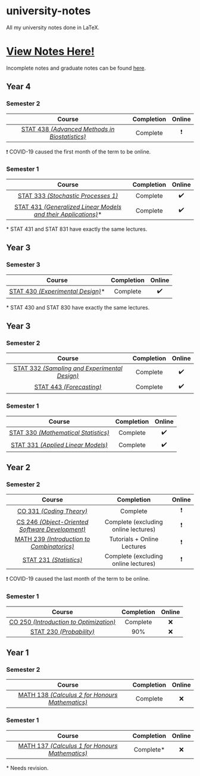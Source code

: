 # university-notes

All my university notes done in LaTeX.

# [View Notes Here!](https://hextical.github.io/university-notes/)

Incomplete notes and graduate notes can be found [here](https://github.com/Hextical/other-notes).

## Year 4

### Semester 2

|                                                                       Course                                                                       | Completion |          Online          |
| :------------------------------------------------------------------------------------------------------------------------------------------------: | :--------: | :----------------------: |
|       [STAT 438 *(Advanced Methods in Biostatistics)*](https://hextical.github.io/university-notes/year-4/semester-2/STAT%20438/stat438.pdf)       |  Complete  | :heavy_exclamation_mark: |

:heavy_exclamation_mark: COVID-19 caused the first month of the term to be online.

### Semester 1

|                                                                         Course                                                                          |   Completion    |       Online       |
| :-----------------------------------------------------------------------------------------------------------------------------------------------------: | :-------------: | :----------------: |
|               [STAT 333 *(Stochastic Processes 1)*](https://hextical.github.io/university-notes/year-4/semester-1/STAT%20333/stat333.pdf)               |    Complete     | :heavy_check_mark: |
| [STAT 431 *(Generalized Linear Models and their Applications)*](https://hextical.github.io/university-notes/year-4/semester-1/STAT%20431/stat431.pdf)\* |    Complete     | :heavy_check_mark: |

\* STAT 431 and STAT 831 have exactly the same lectures.

## Year 3

### Semester 3

|                                                           Course                                                           | Completion |       Online       |
| :------------------------------------------------------------------------------------------------------------------------: | :--------: | :----------------: |
| [STAT 430 *(Experimental Design)*](https://hextical.github.io/university-notes/year-3/semester-3/STAT%20430/stat430.pdf)\* |  Complete  | :heavy_check_mark: |

\* STAT 430 and STAT 830 have exactly the same lectures.

## Year 3

### Semester 2

|                                                                Course                                                                 | Completion |       Online       |
| :-----------------------------------------------------------------------------------------------------------------------------------: | :--------: | :----------------: |
| [STAT 332 *(Sampling and Experimental Design)*](https://hextical.github.io/university-notes/year-3/semester-2/STAT%20332/stat332.pdf) |  Complete  | :heavy_check_mark: |
|           [STAT 443 *(Forecasting)*](https://hextical.github.io/university-notes/year-3/semester-2/STAT%20443/stat443.pdf)            |  Complete  | :heavy_check_mark: |

### Semester 1

|                                                               Course                                                                | Completion |       Online       |
| :---------------------------------------------------------------------------------------------------------------------------------: | :--------: | :----------------: |
|    [STAT 330 *(Mathematical Statistics)*](https://hextical.github.io/university-notes/year-3/semester-1/STAT%20330/stat330.pdf)     |  Complete  | :heavy_check_mark: |
|     [STAT 331 *(Applied Linear Models)*](https://hextical.github.io/university-notes/year-3/semester-1/STAT%20331/stat331.pdf)      |  Complete  | :heavy_check_mark: |

## Year 2

### Semester 2

|                                                               Course                                                                |              Completion              |          Online          |
| :---------------------------------------------------------------------------------------------------------------------------------: | :----------------------------------: | :----------------------: |
|            [CO 331 *(Coding Theory)*](https://hextical.github.io/university-notes/year-2/semester-2/CO%20331/co331.pdf)             |               Complete               | :heavy_exclamation_mark: |
| [CS 246 *(Object-Oriented Software Development)*](https://hextical.github.io/university-notes/year-2/semester-2/CS%20246/cs246.pdf) | Complete (excluding online lectures) | :heavy_exclamation_mark: |
| [MATH 239 *(Introduction to Combinatorics)*](https://hextical.github.io/university-notes/year-2/semester-2/MATH%20239/math239.pdf)  |     Tutorials + Online Lectures      | :heavy_exclamation_mark: |
|           [STAT 231 *(Statistics)*](https://hextical.github.io/university-notes/year-2/semester-2/STAT%20231/stat231.pdf)           | Complete (excluding online lectures) | :heavy_exclamation_mark: |

:heavy_exclamation_mark: COVID-19 caused the last month of the term to be online.

### Semester 1

|                                                           Course                                                            | Completion | Online |
| :-------------------------------------------------------------------------------------------------------------------------: | :--------: | :----: |
| [CO 250 *(Introduction to Optimization)*](https://hextical.github.io/university-notes/year-2/semester-1/CO%20250/co250.pdf) |  Complete  |  :x:   |
|      [STAT 230 *(Probability)*](https://hextical.github.io/university-notes/year-2/semester-1/STAT%20230/stat230.pdf)       |    90%     |  :x:   |

## Year 1

### Semester 2

|                                                                 Course                                                                  | Completion | Online |
| :-------------------------------------------------------------------------------------------------------------------------------------: | :--------: | :----: |
| [MATH 138 *(Calculus 2 for Honours Mathematics)*](https://hextical.github.io/university-notes/year-1/semester-2/MATH%20138/math138.pdf) |  Complete  |  :x:   |

### Semester 1
|                                                                 Course                                                                  | Completion | Online |
| :-------------------------------------------------------------------------------------------------------------------------------------: | :--------: | :----: |
| [MATH 137 *(Calculus 1 for Honours Mathematics)*](https://hextical.github.io/university-notes/year-1/semester-1/MATH%20137/math137.pdf) |  Complete\*  |  :x:   |
\* Needs revision.